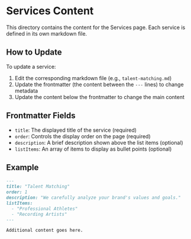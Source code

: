 # Services Content

This directory contains the content for the Services page. Each service is defined in its own markdown file.

## How to Update

To update a service:
1. Edit the corresponding markdown file (e.g., `talent-matching.md`)
2. Update the frontmatter (the content between the `---` lines) to change metadata
3. Update the content below the frontmatter to change the main content

## Frontmatter Fields

- `title`: The displayed title of the service (required)
- `order`: Controls the display order on the page (required)
- `description`: A brief description shown above the list items (optional)
- `listItems`: An array of items to display as bullet points (optional)

## Example

```markdown
---
title: "Talent Matching"
order: 1
description: "We carefully analyze your brand's values and goals."
listItems:
  - "Professional Athletes"
  - "Recording Artists"
---

Additional content goes here.
```
